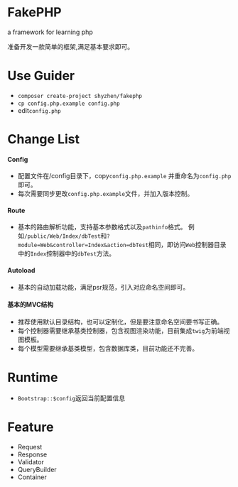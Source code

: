 # FakePHP
a framework for learning php

准备开发一款简单的框架,满足基本要求即可。

# Use Guider
 - `composer create-project shyzhen/fakephp`
 - `cp config.php.example config.php`
 - edit`config.php`

# Change List

#### Config
 - 配置文件在/config目录下，copy`config.php.example` 并重命名为`config.php`即可。
 - 每次需要同步更改`config.php.example`文件，并加入版本控制。

#### Route
 - 基本的路由解析功能，支持基本参数格式以及`pathinfo`格式。
 例如`/public/Web/Index/dbTest`和`?module=Web&controller=Index&action=dbTest`相同，即访问`Web`控制器目录中的`Index`控制器中的`dbTest`方法。

#### Autoload 
 - 基本的自动加载功能，满足psr规范，引入对应命名空间即可。
 
#### 基本的MVC结构
 - 推荐使用默认目录结构，也可以定制化，但是要注意命名空间要书写正确。
 - 每个控制器需要继承基类控制器，包含视图渲染功能，目前集成`twig`为前端视图模板。
 - 每个模型需要继承基类模型，包含数据库类，目前功能还不完善。
 
# Runtime
 - `Bootstrap::$config`返回当前配置信息

# Feature
 - Request
 - Response
 - Validator
 - QueryBuilder
 - Container